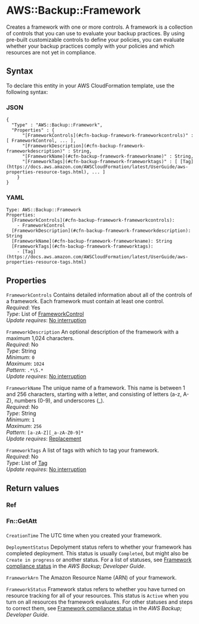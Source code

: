 # AWS::Backup::Framework<a name="aws-resource-backup-framework"></a>

Creates a framework with one or more controls\. A framework is a collection of controls that you can use to evaluate your backup practices\. By using pre\-built customizable controls to define your policies, you can evaluate whether your backup practices comply with your policies and which resources are not yet in compliance\.

## Syntax<a name="aws-resource-backup-framework-syntax"></a>

To declare this entity in your AWS CloudFormation template, use the following syntax:

### JSON<a name="aws-resource-backup-framework-syntax.json"></a>

```
{
  "Type" : "AWS::Backup::Framework",
  "Properties" : {
      "[FrameworkControls](#cfn-backup-framework-frameworkcontrols)" : [ FrameworkControl, ... ],
      "[FrameworkDescription](#cfn-backup-framework-frameworkdescription)" : String,
      "[FrameworkName](#cfn-backup-framework-frameworkname)" : String,
      "[FrameworkTags](#cfn-backup-framework-frameworktags)" : [ [Tag](https://docs.aws.amazon.com/AWSCloudFormation/latest/UserGuide/aws-properties-resource-tags.html), ... ]
    }
}
```

### YAML<a name="aws-resource-backup-framework-syntax.yaml"></a>

```
Type: AWS::Backup::Framework
Properties: 
  [FrameworkControls](#cfn-backup-framework-frameworkcontrols): 
    - FrameworkControl
  [FrameworkDescription](#cfn-backup-framework-frameworkdescription): String
  [FrameworkName](#cfn-backup-framework-frameworkname): String
  [FrameworkTags](#cfn-backup-framework-frameworktags): 
    - [Tag](https://docs.aws.amazon.com/AWSCloudFormation/latest/UserGuide/aws-properties-resource-tags.html)
```

## Properties<a name="aws-resource-backup-framework-properties"></a>

`FrameworkControls`  <a name="cfn-backup-framework-frameworkcontrols"></a>
Contains detailed information about all of the controls of a framework\. Each framework must contain at least one control\.  
*Required*: Yes  
*Type*: List of [FrameworkControl](aws-properties-backup-framework-frameworkcontrol.md)  
*Update requires*: [No interruption](https://docs.aws.amazon.com/AWSCloudFormation/latest/UserGuide/using-cfn-updating-stacks-update-behaviors.html#update-no-interrupt)

`FrameworkDescription`  <a name="cfn-backup-framework-frameworkdescription"></a>
An optional description of the framework with a maximum 1,024 characters\.  
*Required*: No  
*Type*: String  
*Minimum*: `0`  
*Maximum*: `1024`  
*Pattern*: `.*\S.*`  
*Update requires*: [No interruption](https://docs.aws.amazon.com/AWSCloudFormation/latest/UserGuide/using-cfn-updating-stacks-update-behaviors.html#update-no-interrupt)

`FrameworkName`  <a name="cfn-backup-framework-frameworkname"></a>
The unique name of a framework\. This name is between 1 and 256 characters, starting with a letter, and consisting of letters \(a\-z, A\-Z\), numbers \(0\-9\), and underscores \(\_\)\.  
*Required*: No  
*Type*: String  
*Minimum*: `1`  
*Maximum*: `256`  
*Pattern*: `[a-zA-Z][_a-zA-Z0-9]*`  
*Update requires*: [Replacement](https://docs.aws.amazon.com/AWSCloudFormation/latest/UserGuide/using-cfn-updating-stacks-update-behaviors.html#update-replacement)

`FrameworkTags`  <a name="cfn-backup-framework-frameworktags"></a>
A list of tags with which to tag your framework\.  
*Required*: No  
*Type*: List of [Tag](https://docs.aws.amazon.com/AWSCloudFormation/latest/UserGuide/aws-properties-resource-tags.html)  
*Update requires*: [No interruption](https://docs.aws.amazon.com/AWSCloudFormation/latest/UserGuide/using-cfn-updating-stacks-update-behaviors.html#update-no-interrupt)

## Return values<a name="aws-resource-backup-framework-return-values"></a>

### Ref<a name="aws-resource-backup-framework-return-values-ref"></a>

### Fn::GetAtt<a name="aws-resource-backup-framework-return-values-fn--getatt"></a>

#### <a name="aws-resource-backup-framework-return-values-fn--getatt-fn--getatt"></a>

`CreationTime`  <a name="CreationTime-fn::getatt"></a>
The UTC time when you created your framework\.

`DeploymentStatus`  <a name="DeploymentStatus-fn::getatt"></a>
Depolyment status refers to whether your framework has completed deployment\. This status is usually `Completed`, but might also be `Create in progress` or another status\. For a list of statuses, see [Framework compliance status](https://docs.aws.amazon.com/aws-backup/latest/devguide/viewing-frameworks.html) in the *AWS Backup; Developer Guide*\.

`FrameworkArn`  <a name="FrameworkArn-fn::getatt"></a>
The Amazon Resource Name \(ARN\) of your framework\.

`FrameworkStatus`  <a name="FrameworkStatus-fn::getatt"></a>
Framework status refers to whether you have turned on resource tracking for all of your resources\. This status is `Active` when you turn on all resources the framework evaluates\. For other statuses and steps to correct them, see [Framework compliance status](https://docs.aws.amazon.com/aws-backup/latest/devguide/viewing-frameworks.html) in the *AWS Backup; Developer Guide*\.